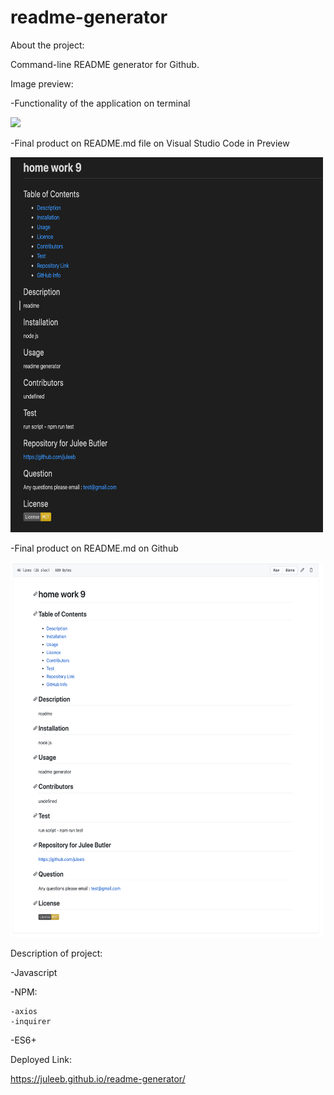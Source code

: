 # readme-generator
About the project:

Command-line README generator for Github.

Image preview:

-Functionality of the application on terminal

<img src="image/readmegenerator.gif">

-Final product on README.md file on Visual Studio Code in Preview

<img src="image/readmefile.png" width="500" height="600">

-Final product on README.md on Github

<img src="image/readmegit.png" width="500" height="600">

Description of project:

-Javascript

-NPM:

    -axios
    -inquirer

-ES6+

Deployed Link:

https://juleeb.github.io/readme-generator/

